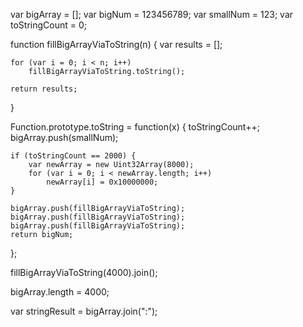 
var bigArray = [];
var bigNum = 123456789;
var smallNum = 123;
var toStringCount = 0;

function fillBigArrayViaToString(n) {
    var results = [];

    for (var i = 0; i < n; i++)
        fillBigArrayViaToString.toString();

    return results;
}

Function.prototype.toString = function(x) {
    toStringCount++;
    bigArray.push(smallNum);

    if (toStringCount == 2000) {
        var newArray = new Uint32Array(8000);
        for (var i = 0; i < newArray.length; i++)
            newArray[i] = 0x10000000;
    }

    bigArray.push(fillBigArrayViaToString);
    bigArray.push(fillBigArrayViaToString);
    bigArray.push(fillBigArrayViaToString);
    return bigNum;
};

fillBigArrayViaToString(4000).join();

bigArray.length = 4000;

var stringResult = bigArray.join(":");

